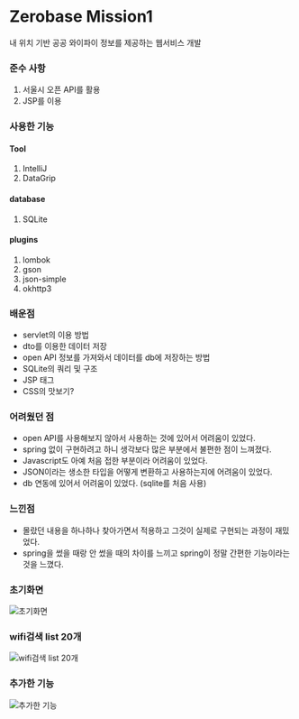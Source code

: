 # Zerobase Mission1
내 위치 기반 공공 와이파이 정보를 제공하는 웹서비스 개발

### 준수 사항
1. 서울시 오픈 API를 활용
2. JSP를 이용

### 사용한 기능
#### Tool
1. IntelliJ
2. DataGrip

#### database
1. SQLite

#### plugins
1. lombok
2. gson
3. json-simple
4. okhttp3

### 배운점 
* servlet의 이용 방법
* dto를 이용한 데이터 저장
* open API 정보를 가져와서 데이터를 db에 저장하는 방법
* SQLite의 쿼리 및 구조
* JSP 태그
* CSS의 맛보기?

### 어려웠던 점
* open API를 사용해보지 않아서 사용하는 것에 있어서 어려움이 있었다.
* spring 없이 구현하려고 하니 생각보다 많은 부분에서 불편한 점이 느껴졌다.
* Javascript도 아예 처음 접한 부분이라 어려움이 있었다.
* JSON이라는 생소한 타입을 어떻게 변환하고 사용하는지에 어려움이 있었다.
* db 연동에 있어서 어려움이 있었다. (sqlite를 처음 사용)

### 느낀점
* 몰랐던 내용을 하나하나 찾아가면서 적용하고 그것이 실제로 구현되는 과정이 재밌었다.
* spring을 썼을 때랑 안 썼을 때의 차이를 느끼고 spring이 정말 간편한 기능이라는 것을 느꼈다.	

### 초기화면
![초기화면](https://github.com/SeungHyunLee054/Mission1/assets/103303970/770ec9d9-4cc4-44d3-ad5c-223977de99a8)

### wifi검색 list 20개
![wifi검색 list 20개](https://github.com/SeungHyunLee054/Mission1/assets/103303970/296fb062-5a02-4d9d-b892-9985b00a15cc)

### 추가한 기능
![추가한 기능](https://github.com/SeungHyunLee054/Mission1/assets/103303970/5be343be-4293-4f0d-a94a-840f8fd840ce)
